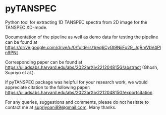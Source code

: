 # pyTANSPEC
Python tool for extracting 1D TANSPEC spectra from 2D image for the TANSPEC XD-mode.

Documentation of the pipeline as well as demo data for testing the pipeline can be found at https://drive.google.com/drive/u/0/folders/1req6CyGI9NjjFo29_JgRmVbV4Pln9PNt

Corresponding paper can be found at https://ui.adsabs.harvard.edu/abs/2022arXiv221204815G/abstract (Ghosh, Supriyo et al.).

If pyTANSPEC package was helpful for your research work, we would appreciate citation to the following paper: https://ui.adsabs.harvard.edu/abs/2022arXiv221204815G/exportcitation.

For any queries, suggestions and comments, please do not hesitate to contact me at supriyoani89@gmail.com. Many thanks.
